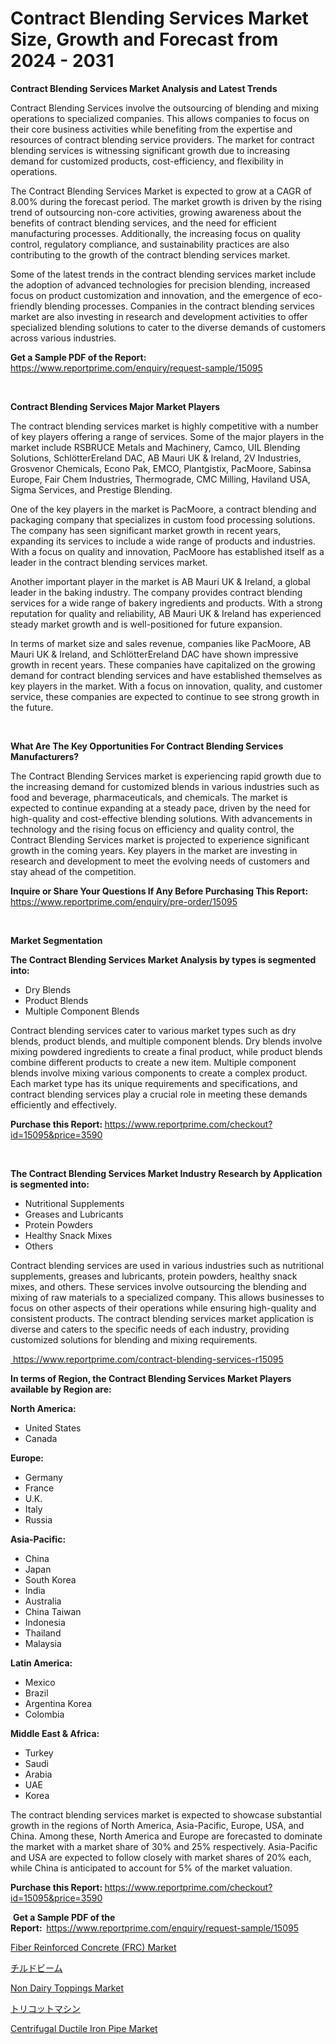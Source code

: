 <p><h1>Contract Blending Services Market Size, Growth and Forecast from 2024 - 2031</h1></p><p><strong>Contract Blending Services Market Analysis and Latest Trends</strong></p>
<p><p>Contract Blending Services involve the outsourcing of blending and mixing operations to specialized companies. This allows companies to focus on their core business activities while benefiting from the expertise and resources of contract blending service providers. The market for contract blending services is witnessing significant growth due to increasing demand for customized products, cost-efficiency, and flexibility in operations.</p><p>The Contract Blending Services Market is expected to grow at a CAGR of 8.00% during the forecast period. The market growth is driven by the rising trend of outsourcing non-core activities, growing awareness about the benefits of contract blending services, and the need for efficient manufacturing processes. Additionally, the increasing focus on quality control, regulatory compliance, and sustainability practices are also contributing to the growth of the contract blending services market.</p><p>Some of the latest trends in the contract blending services market include the adoption of advanced technologies for precision blending, increased focus on product customization and innovation, and the emergence of eco-friendly blending processes. Companies in the contract blending services market are also investing in research and development activities to offer specialized blending solutions to cater to the diverse demands of customers across various industries.</p></p>
<p><strong>Get a Sample PDF of the Report:&nbsp;</strong> <a href="https://www.reportprime.com/enquiry/request-sample/15095">https://www.reportprime.com/enquiry/request-sample/15095</a></p>
<p>&nbsp;</p>
<p><strong>Contract Blending Services Major Market Players</strong></p>
<p><p>The contract blending services market is highly competitive with a number of key players offering a range of services. Some of the major players in the market include RSBRUCE Metals and Machinery, Camco, UIL Blending Solutions, SchlötterEreland DAC, AB Mauri UK & Ireland, 2V Industries, Grosvenor Chemicals, Econo Pak, EMCO, Plantgistix, PacMoore, Sabinsa Europe, Fair Chem Industries, Thermograde, CMC Milling, Haviland USA, Sigma Services, and Prestige Blending.</p><p>One of the key players in the market is PacMoore, a contract blending and packaging company that specializes in custom food processing solutions. The company has seen significant market growth in recent years, expanding its services to include a wide range of products and industries. With a focus on quality and innovation, PacMoore has established itself as a leader in the contract blending services market.</p><p>Another important player in the market is AB Mauri UK & Ireland, a global leader in the baking industry. The company provides contract blending services for a wide range of bakery ingredients and products. With a strong reputation for quality and reliability, AB Mauri UK & Ireland has experienced steady market growth and is well-positioned for future expansion.</p><p>In terms of market size and sales revenue, companies like PacMoore, AB Mauri UK & Ireland, and SchlötterEreland DAC have shown impressive growth in recent years. These companies have capitalized on the growing demand for contract blending services and have established themselves as key players in the market. With a focus on innovation, quality, and customer service, these companies are expected to continue to see strong growth in the future.</p></p>
<p>&nbsp;</p>
<p><strong>What Are The Key Opportunities For Contract Blending Services Manufacturers?</strong></p>
<p><p>The Contract Blending Services market is experiencing rapid growth due to the increasing demand for customized blends in various industries such as food and beverage, pharmaceuticals, and chemicals. The market is expected to continue expanding at a steady pace, driven by the need for high-quality and cost-effective blending solutions. With advancements in technology and the rising focus on efficiency and quality control, the Contract Blending Services market is projected to experience significant growth in the coming years. Key players in the market are investing in research and development to meet the evolving needs of customers and stay ahead of the competition.</p></p>
<p><strong>Inquire or Share Your Questions If Any Before Purchasing This Report:</strong> <a href="https://www.reportprime.com/enquiry/pre-order/15095">https://www.reportprime.com/enquiry/pre-order/15095</a></p>
<p>&nbsp;</p>
<p><strong>Market Segmentation</strong></p>
<p><strong>The Contract Blending Services Market Analysis by types is segmented into:</strong></p>
<p><ul><li>Dry Blends</li><li>Product Blends</li><li>Multiple Component Blends</li></ul></p>
<p><p>Contract blending services cater to various market types such as dry blends, product blends, and multiple component blends. Dry blends involve mixing powdered ingredients to create a final product, while product blends combine different products to create a new item. Multiple component blends involve mixing various components to create a complex product. Each market type has its unique requirements and specifications, and contract blending services play a crucial role in meeting these demands efficiently and effectively.</p></p>
<p><strong>Purchase this Report:&nbsp;</strong><a href="https://www.reportprime.com/checkout?id=15095&price=3590">https://www.reportprime.com/checkout?id=15095&price=3590</a></p>
<p>&nbsp;</p>
<p><strong>The Contract Blending Services Market Industry Research by Application is segmented into:</strong></p>
<p><ul><li>Nutritional Supplements</li><li>Greases and Lubricants</li><li>Protein Powders</li><li>Healthy Snack Mixes</li><li>Others</li></ul></p>
<p><p>Contract blending services are used in various industries such as nutritional supplements, greases and lubricants, protein powders, healthy snack mixes, and others. These services involve outsourcing the blending and mixing of raw materials to a specialized company. This allows businesses to focus on other aspects of their operations while ensuring high-quality and consistent products. The contract blending services market application is diverse and caters to the specific needs of each industry, providing customized solutions for blending and mixing requirements.</p></p>
<p><a href="https://www.reportprime.com/contract-blending-services-r15095">&nbsp;https://www.reportprime.com/contract-blending-services-r15095</a></p>
<p><strong>In terms of Region, the Contract Blending Services Market Players available by Region are:</strong></p>
<p>
    <p> <strong> North America: </strong>
        <ul>
            <li>United States</li>
            <li>Canada</li>
        </ul>
        </p> 
    <p> <strong> Europe: </strong>
        <ul>
            <li>Germany</li>
            <li>France</li>
            <li>U.K.</li>
            <li>Italy</li>
            <li>Russia</li>
        </ul>
        </p> 
    <p> <strong> Asia-Pacific: </strong>
        <ul>
            <li>China</li>
            <li>Japan</li>
            <li>South Korea</li>
            <li>India</li>
            <li>Australia</li>
            <li>China Taiwan</li>
            <li>Indonesia</li>
            <li>Thailand</li>
            <li>Malaysia</li>
        </ul>
        </p> 
    <p> <strong> Latin America: </strong>
        <ul>
            <li>Mexico</li>
            <li>Brazil</li>
            <li>Argentina Korea</li>
            <li>Colombia</li>
        </ul>
        </p> 
    <p> <strong> Middle East & Africa: </strong>
        <ul>
            <li>Turkey</li>
            <li>Saudi</li>
            <li>Arabia</li>
            <li>UAE</li>
            <li>Korea</li>
        </ul>
    </p>
    </p>
<p><p>The contract blending services market is expected to showcase substantial growth in the regions of North America, Asia-Pacific, Europe, USA, and China. Among these, North America and Europe are forecasted to dominate the market with a market share of 30% and 25% respectively. Asia-Pacific and USA are expected to follow closely with market shares of 20% each, while China is anticipated to account for 5% of the market valuation.</p></p>
<p><strong>Purchase this Report: </strong><a href="https://www.reportprime.com/checkout?id=15095&price=3590">https://www.reportprime.com/checkout?id=15095&price=3590</a></p>
<p>&nbsp;<strong>Get a Sample PDF of the Report:&nbsp;&nbsp;</strong><a href="https://www.reportprime.com/enquiry/request-sample/15095">https://www.reportprime.com/enquiry/request-sample/15095</a></p>
<p><strong></strong></p>
<p><p><a href="https://www.linkedin.com/pulse/fiber-reinforced-concrete-frc-market-analysis-examines-h3kie?trackingId=fbHi29YwcdLeRR1RhBUThQ%3D%3D">Fiber Reinforced Concrete (FRC) Market</a></p><p><a href="https://medium.com/@lawrencewatkins654/%E3%83%81%E3%83%AB%E3%83%89%E3%83%93%E3%83%BC%E3%83%A0%E5%B8%82%E5%A0%B4%E3%81%AE%E8%A6%8F%E6%A8%A1-cagr-%E3%83%88%E3%83%AC%E3%83%B3%E3%83%892024%E5%B9%B4-2030%E5%B9%B4-de14c8991174">チルドビーム</a></p><p><a href="https://medium.com/@noelkunzei1/non-dairy-toppings-market-size-cagr-trends-2024-2030-912f33bb8f91">Non Dairy Toppings Market</a></p><p><a href="https://medium.com/@samirmayert28/%E3%83%88%E3%83%AA%E3%82%B3%E3%83%83%E3%83%88%E3%83%9E%E3%82%B7%E3%83%B3%E5%B8%82%E5%A0%B4-2031%E5%B9%B4%E3%81%BE%E3%81%A7%E3%81%AE%E3%83%88%E3%83%AC%E3%83%B3%E3%83%89-%E4%BA%88%E6%B8%AC-%E7%AB%B6%E4%BA%89%E5%88%86%E6%9E%90-f40b9b028417">トリコットマシン</a></p><p><a href="https://www.linkedin.com/pulse/centrifugal-ductile-iron-pipe-market-research-report-key-tubne?trackingId=Xs2n7o2ynmqnZ%2FPgnQzubQ%3D%3D">Centrifugal Ductile Iron Pipe Market</a></p></p>